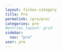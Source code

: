 ```yaml
---
layout: fiches-category
title: Pre
permalink: /pro/pre/
categories: pre
#entries_layout: grid
sidebar:
  nav: "pro"
user: pro
---
```


